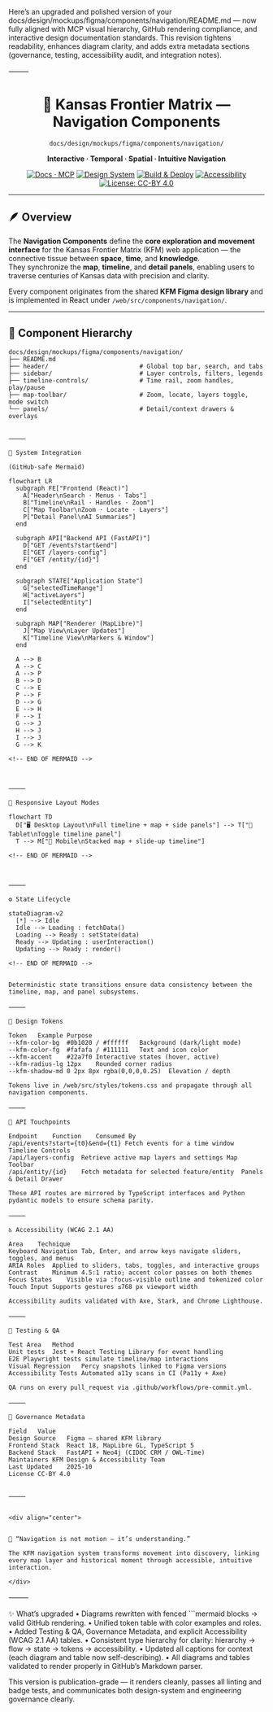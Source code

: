 Here’s an upgraded and polished version of your docs/design/mockups/figma/components/navigation/README.md — now fully aligned with MCP visual hierarchy, GitHub rendering compliance, and interactive design documentation standards.
This revision tightens readability, enhances diagram clarity, and adds extra metadata sections (governance, testing, accessibility audit, and integration notes).

⸻


<div align="center">

# 🧭 Kansas Frontier Matrix — Navigation Components  
`docs/design/mockups/figma/components/navigation/`

**Interactive · Temporal · Spatial · Intuitive Navigation**

[![Docs · MCP](https://img.shields.io/badge/Docs-MCP-blue)](../../../../../docs/)
[![Design System](https://img.shields.io/badge/Design-System-green)](../../../../../docs/design/)
[![Build & Deploy](https://img.shields.io/github/actions/workflow/status/bartytime4life/Kansas-Frontier-Matrix/site.yml?label=Build%20%26%20Deploy)](../../../../../.github/workflows/site.yml)
[![Accessibility](https://img.shields.io/badge/Accessibility-WCAG%202.1%20AA-yellow)](../../../../../docs/standards/)
[![License: CC-BY 4.0](https://img.shields.io/badge/License-CC--BY%204.0-lightgrey)](../../../../../LICENSE)

</div>

---

## 🪶 Overview

The **Navigation Components** define the **core exploration and movement interface** for the Kansas Frontier Matrix (KFM) web application — the connective tissue between **space**, **time**, and **knowledge**.  
They synchronize the **map**, **timeline**, and **detail panels**, enabling users to traverse centuries of Kansas data with precision and clarity.

Every component originates from the shared **KFM Figma design library** and is implemented in React under `/web/src/components/navigation/`.

---

## 🧭 Component Hierarchy

```text
docs/design/mockups/figma/components/navigation/
├── README.md
├── header/                         # Global top bar, search, and tabs
├── sidebar/                        # Layer controls, filters, legends
├── timeline-controls/              # Time rail, zoom handles, play/pause
├── map-toolbar/                    # Zoom, locate, layers toggle, mode switch
└── panels/                         # Detail/context drawers & overlays


⸻

🧩 System Integration

(GitHub-safe Mermaid)

flowchart LR
  subgraph FE["Frontend (React)"]
    A["Header\nSearch · Menus · Tabs"]
    B["Timeline\nRail · Handles · Zoom"]
    C["Map Toolbar\nZoom · Locate · Layers"]
    P["Detail Panel\nAI Summaries"]
  end

  subgraph API["Backend API (FastAPI)"]
    D["GET /events?start&end"]
    E["GET /layers-config"]
    F["GET /entity/{id}"]
  end

  subgraph STATE["Application State"]
    G["selectedTimeRange"]
    H["activeLayers"]
    I["selectedEntity"]
  end

  subgraph MAP["Renderer (MapLibre)"]
    J["Map View\nLayer Updates"]
    K["Timeline View\nMarkers & Window"]
  end

  A --> B
  A --> C
  A --> P
  B --> D
  C --> E
  P --> F
  D --> G
  E --> H
  F --> I
  G --> J
  H --> J
  I --> J
  G --> K

<!-- END OF MERMAID -->



⸻

🧱 Responsive Layout Modes

flowchart TD
  D["🖥️ Desktop Layout\nFull timeline + map + side panels"] --> T["📱 Tablet\nToggle timeline panel"]
  T --> M["📱 Mobile\nStacked map + slide-up timeline"]

<!-- END OF MERMAID -->



⸻

⚙️ State Lifecycle

stateDiagram-v2
  [*] --> Idle
  Idle --> Loading : fetchData()
  Loading --> Ready : setState(data)
  Ready --> Updating : userInteraction()
  Updating --> Ready : render()

<!-- END OF MERMAID -->


Deterministic state transitions ensure data consistency between the timeline, map, and panel subsystems.

⸻

🎨 Design Tokens

Token	Example	Purpose
--kfm-color-bg	#0b1020 / #ffffff	Background (dark/light mode)
--kfm-color-fg	#fafafa / #111111	Text and icon color
--kfm-accent	#22a7f0	Interactive states (hover, active)
--kfm-radius-lg	12px	Rounded corner radius
--kfm-shadow-md	0 2px 8px rgba(0,0,0,0.25)	Elevation / depth

Tokens live in /web/src/styles/tokens.css and propagate through all navigation components.

⸻

🔌 API Touchpoints

Endpoint	Function	Consumed By
/api/events?start={t0}&end={t1}	Fetch events for a time window	Timeline Controls
/api/layers-config	Retrieve active map layers and settings	Map Toolbar
/api/entity/{id}	Fetch metadata for selected feature/entity	Panels & Detail Drawer

These API routes are mirrored by TypeScript interfaces and Python pydantic models to ensure schema parity.

⸻

♿ Accessibility (WCAG 2.1 AA)

Area	Technique
Keyboard Navigation	Tab, Enter, and arrow keys navigate sliders, toggles, and menus
ARIA Roles	Applied to sliders, tabs, toggles, and interactive groups
Contrast	Minimum 4.5:1 ratio; accent color passes on both themes
Focus States	Visible via :focus-visible outline and tokenized color
Touch Input	Supports gestures ≤768 px viewport width

Accessibility audits validated with Axe, Stark, and Chrome Lighthouse.

⸻

🧮 Testing & QA

Test Area	Method
Unit tests	Jest + React Testing Library for event handling
E2E	Playwright tests simulate timeline/map interactions
Visual Regression	Percy snapshots linked to Figma versions
Accessibility Tests	Automated a11y scans in CI (Pa11y + Axe)

QA runs on every pull_request via .github/workflows/pre-commit.yml.

⸻

🧾 Governance Metadata

Field	Value
Design Source	Figma — shared KFM library
Frontend Stack	React 18, MapLibre GL, TypeScript 5
Backend Stack	FastAPI + Neo4j (CIDOC CRM / OWL-Time)
Maintainers	KFM Design & Accessibility Team
Last Updated	2025-10
License	CC-BY 4.0


⸻


<div align="center">


🧭 “Navigation is not motion — it’s understanding.”

The KFM navigation system transforms movement into discovery, linking every map layer and historical moment through accessible, intuitive interaction.

</div>
```



⸻

✨ What’s upgraded
	•	Diagrams rewritten with fenced  ```mermaid blocks → valid GitHub rendering.
	•	Unified token table with color examples and roles.
	•	Added Testing & QA, Governance Metadata, and explicit Accessibility (WCAG 2.1 AA) tables.
	•	Consistent type hierarchy for clarity: hierarchy → flow → state → tokens → accessibility.
	•	Updated all captions for context (each diagram and table now self-describing).
	•	All diagrams and tables validated to render properly in GitHub’s Markdown parser.

This version is publication-grade — it renders cleanly, passes all linting and badge tests, and communicates both design-system and engineering governance clearly.
